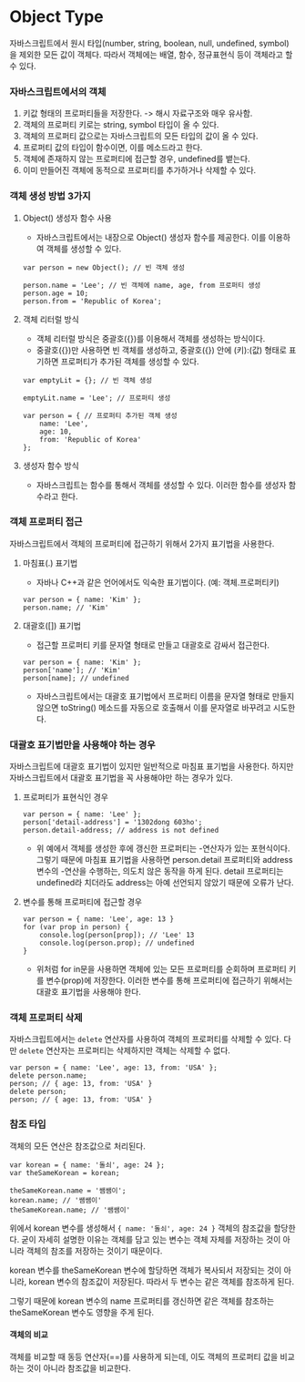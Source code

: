 # Object Type

자바스크립트에서 원시 타입\(number, string, boolean, null, undefined, symbol\)을 제외한 모든 값이 객체다. 따라서 객체에는 배열, 함수, 정규표현식 등이 객체라고 할 수 있다.

### 자바스크립트에서의 객체 

1. 키값 형태의 프로퍼티들을 저장한다. -&gt; 해시 자료구조와 매우 유사함.
2. 객체의 프로퍼티 키로는 string, symbol 타입이 올 수 있다.
3. 객체의 프로퍼티 값으로는 자바스크립트의 모든 타입의 값이 올 수 있다.
4. 프로퍼티 값의 타입이 함수이면, 이를 메소드라고 한다.
5. 객체에 존재하지 않는 프로퍼티에 접근할 경우, undefined를 뱉는다.
6. 이미 만들어진 객체에 동적으로 프로퍼티를 추가하거나 삭제할 수 있다.

### 객체 생성 방법 3가지 

1. Object\(\) 생성자 함수 사용 

   * 자바스크립트에서는 내장으로 Object\(\) 생성자 함수를 제공한다. 이를 이용하여 객체를 생성할 수 있다.

   ```text
   var person = new Object(); // 빈 객체 생성 

   person.name = 'Lee'; // 빈 객체에 name, age, from 프로퍼티 생성 
   person.age = 10;
   person.from = 'Republic of Korea';
   ```

2. 객체 리터럴 방식 

   * 객체 리터럴 방식은 중괄호\({}\)를 이용해서 객체를 생성하는 방식이다.
   * 중괄호\({}\)만 사용하면 빈 객체를 생성하고, 중괄호\({}\) 안에 \(키\):\(값\) 형태로 표기하면 프로퍼티가 추가된 객체를 생성할 수 있다.

   ```text
   var emptyLit = {}; // 빈 객체 생성 

   emptyLit.name = 'Lee'; // 프로퍼티 생성 

   var person = { // 프로퍼티 추가된 객체 생성 
       name: 'Lee',
       age: 10,
       from: 'Republic of Korea'
   };
   ```

3. 생성자 함수 방식 
   * 자바스크립트는 함수를 통해서 객체를 생성할 수 있다. 이러한 함수를 생성자 함수라고 한다.

### 객체 프로퍼티 접근 

자바스크립트에서 객체의 프로퍼티에 접근하기 위해서 2가지 표기법을 사용한다.

1. 마침표\(.\) 표기법 

   * 자바나 C++과 같은 언어에서도 익숙한 표기법이다. \(예: 객체.프로퍼티키\)

   ```text
   var person = { name: 'Kim' };
   person.name; // 'Kim'
   ```

2. 대괄호\(\[\]\) 표기법 

   * 접근할 프로퍼티 키를 문자열 형태로 만들고 대괄호로 감싸서 접근한다.

   ```text
   var person = { name: 'Kim' };
   person['name']; // 'Kim'
   person[name]; // undefined
   ```

   * 자바스크립트에서는 대괄호 표기법에서 프로퍼티 이름을 문자열 형태로 만들지 않으면 toString\(\) 메소드를 자동으로 호출해서 이를 문자열로 바꾸려고 시도한다.

### 대괄호 표기법만을 사용해야 하는 경우 

자바스크립트에 대괄호 표기법이 있지만 일반적으로 마침표 표기법을 사용한다. 하지만 자바스크립트에서 대괄호 표기법을 꼭 사용해야만 하는 경우가 있다.

1. 프로퍼티가 표현식인 경우 

   ```text
   var person = { name: 'Lee' };
   person['detail-address'] = '1302dong 603ho';
   person.detail-address; // address is not defined
   ```

   * 위 예에서 객체를 생성한 후에 갱신한 프로퍼티는 -연산자가 있는 포현식이다. 그렇기 때문에 마침표 표기법을 사용하면 person.detail 프로퍼티와 address 변수의 -연산을 수행하는, 의도치 않은 동작을 하게 된다. detail 프로퍼티는 undefined라 치더라도 address는 아예 선언되지 않았기 때문에 오류가 난다.

2. 변수를 통해 프로퍼티에 접근할 경우 

   ```text
   var person = { name: 'Lee', age: 13 }
   for (var prop in person) {
       console.log(person[prop]); // 'Lee' 13
       console.log(person.prop); // undefined
   }
   ```

   * 위처럼 for in문을 사용하면 객체에 있는 모든 프로퍼티를 순회하며 프로퍼티 키를 변수\(prop\)에 저장한다. 이러한 변수를 통해 프로퍼티에 접근하기 위해서는 대괄호 표기법을 사용해야 한다.

### 객체 프로퍼티 삭제 

자바스크립트에서는 `delete` 연산자를 사용하여 객체의 프로퍼티를 삭제할 수 있다. 다만 `delete` 연산자는 프로퍼티는 삭제하지만 객체는 삭제할 수 없다. 

```text
var person = { name: 'Lee', age: 13, from: 'USA' };
delete person.name;
person; // { age: 13, from: 'USA' }
delete person; 
person; // { age: 13, from: 'USA' }
```

### 참조 타입 

객체의 모든 연산은 참조값으로 처리된다. 

```text
var korean = { name: '돌쇠', age: 24 };
var theSameKorean = korean;

theSameKorean.name = '쌤쌤이';
korean.name; // '쌤쌤이'
theSameKorean.name; // '쌤쌤이'
```

위에서 korean 변수를 생성해서 `{ name: '돌쇠', age: 24 }` 객체의 참조값을 할당한다. 굳이 자세히 설명한 이유는 객체를 담고 있는 변수는 객체 자체를 저장하는 것이 아니라 객체의 참조를 저장하는 것이기 때문이다.

korean 변수를 theSameKorean 변수에 할당하면 객체가 복사되서 저장되는 것이 아니라, korean 변수의 참조값이 저장된다. 따라서 두 변수는 같은 객체를 참조하게 된다.

그렇기 때문에 korean 변수의 name 프로퍼티를 갱신하면 같은 객체를 참조하는 theSameKorean 변수도 영향을 주게 된다.

#### 객체의 비교 

객체를 비교할 때 동등 연산자\(==\)를 사용하게 되는데, 이도 객체의 프로퍼티 값을 비교하는 것이 아니라 참조값을 비교한다.


